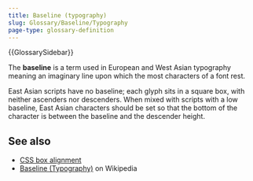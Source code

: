 ```yaml
---
title: Baseline (typography)
slug: Glossary/Baseline/Typography
page-type: glossary-definition
---
```


{{GlossarySidebar}}

The **baseline** is a term used in European and West Asian typography meaning an imaginary line upon which the most characters of a font rest.

East Asian scripts have no baseline; each glyph sits in a square box, with neither ascenders nor descenders. When mixed with scripts with a low baseline, East Asian characters should be set so that the bottom of the character is between the baseline and the descender height.

## See also

- [CSS box alignment](/en-US/docs/Web/CSS/CSS_box_alignment#types_of_alignment)
- [Baseline (Typography)](<https://en.wikipedia.org/wiki/Baseline_(typography)>) on Wikipedia
